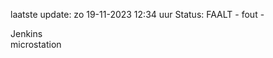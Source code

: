 laatste update: 
zo 19-11-2023 12:34   uur 
Status: FAALT - fout - 
<div class="service R">Jenkins</div><div class="service Y">microstation</div>